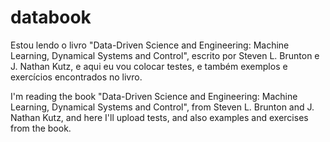 # databook
Estou lendo o livro "Data-Driven Science and Engineering: Machine Learning, Dynamical Systems and Control", escrito por Steven L. Brunton e J. Nathan Kutz, e aqui eu vou colocar testes, e também exemplos e exercícios encontrados no livro. 

I'm reading the book "Data-Driven Science and Engineering: Machine Learning, Dynamical Systems and Control", from Steven L. Brunton and J. Nathan Kutz, and here I'll upload tests, and also examples and exercises from the book. 
